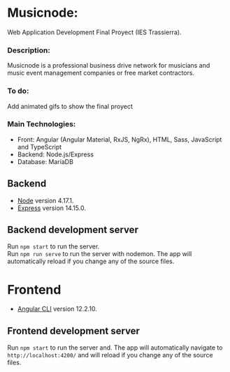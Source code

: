 # Musicnode: 
Web Application Development Final Proyect (IES Trassierra).

### Description:
Musicnode is a professional business drive network for musicians and music event management companies or free market contractors.  

### To do:
Add animated gifs to show the final proyect

### Main Technologies:
- Front: Angular (Angular Material, RxJS, NgRx), HTML, Sass, JavaScript and TypeScript
- Backend: Node.js/Express 
- Database: MariaDB

## Backend
- [Node](https://nodejs.org/en/) version 4.17.1.  
- [Express](https://expressjs.com/) version 14.15.0.  

## Backend development server
Run `npm start` to run the server.  
Run `npm run serve` to run the server with nodemon. The app will automatically reload if you change any of the source files.

# Frontend
- [Angular CLI](https://github.com/angular/angular-cli) version 12.2.10.

## Frontend development server
Run `npm start` to run the server and. The app will automatically navigate to `http://localhost:4200/` and will reload if you change any of the source files.
